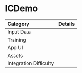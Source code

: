 # ICDemo

| Category | Details |
|:---|:---|
| Input Data |  |
| Training |  |
| App UI |  |
| Assets |  |
| Integration Difficulty |  |